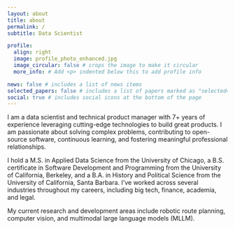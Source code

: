 ```yaml
---
layout: about
title: about
permalink: /
subtitle: Data Scientist

profile:
  align: right
  image: profile_photo_enhanced.jpg
  image_circular: false # crops the image to make it circular
  more_info: # Add <p> indented below this to add profile info

news: false # includes a list of news items
selected_papers: false # includes a list of papers marked as "selected={true}"
social: true # includes social icons at the bottom of the page
---
```


I am a data scientist and technical product manager with 7+ years of experience leveraging cutting-edge technologies to build great products. I am passionate about solving complex problems, contributing to open-source software, continuous learning, and fostering meaningful professional relationships.

I hold a M.S. in Applied Data Science from the University of Chicago, a B.S. certificate in Software Development and Programming from the University of California, Berkeley, and a B.A. in History and Political Science from the University of California, Santa Barbara. I’ve worked across several industries throughout my careers, including big tech, finance, academia, and legal.

My current research and development areas include robotic route planning, computer vision, and multimodal large language models (MLLM).
